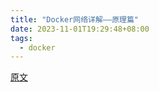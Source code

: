 ```yaml
---
title: "Docker网络详解——原理篇"
date: 2023-11-01T19:29:48+08:00
tags:
  - docker
---
```


[原文](https://www.cnblogs.com/hahaha111122222/p/13370773.html)
